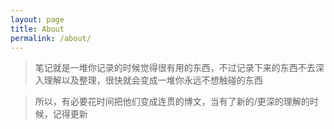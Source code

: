 ```yaml
---
layout: page
title: About
permalink: /about/
---
```


> 笔记就是一堆你记录的时候觉得很有用的东西，不过记录下来的东西不去深入理解以及整理，很快就会变成一堆你永远不想触碰的东西

> 所以，有必要花时间把他们变成连贯的博文，当有了新的/更深的理解的时候，记得更新
